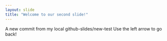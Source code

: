 ```yaml
---
layout: slide
title: "Welcome to our second slide!"
---
```

A new commit from my local github-slides/new-test
Use the left arrow to go back!
